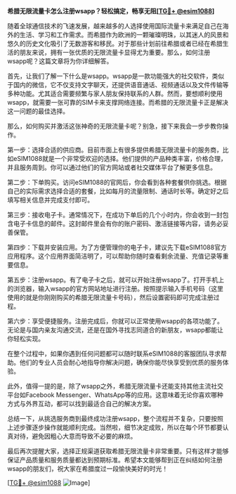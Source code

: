 **希腊无限流量卡怎么注册wsapp？轻松搞定，畅享无阻[[TG💪+ @esim1088](https://t.me/s/esim1088)]**

随着全球通信技术的飞速发展，越来越多的人选择使用国际流量卡来满足自己在海外的生活、学习和工作需求。而希腊作为欧洲的一颗璀璨明珠，以其迷人的风景和悠久的历史文化吸引了无数游客和移民。对于那些计划前往希腊或者已经在希腊生活的朋友来说，拥有一张优质的无限流量卡显得尤为重要。那么，如何注册wsapp呢？这篇文章将为你详细解答。

首先，让我们了解一下什么是wsapp。wsapp是一款功能强大的社交软件，类似于国内的微信，它不仅支持文字聊天，还提供语音通话、视频通话以及文件传输等多种功能。尤其适合需要频繁与家人朋友保持联系的人群。然而，要想顺利使用wsapp，就需要一张可靠的SIM卡来支撑网络连接。而希腊的无限流量卡正是解决这一问题的最佳选择。

那么，如何购买并激活这张神奇的无限流量卡呢？别急，接下来我会一步步教你操作。

第一步：选择合适的供应商。目前市面上有很多提供希腊无限流量卡的服务商，比如eSIM1088就是一个非常受欢迎的选择。他们提供的产品种类丰富，价格合理，并且服务周到。你可以通过他们的官方网站或者社交媒体平台了解更多信息。

第二步：下单购买。访问eSIM1088的官网后，你会看到各种套餐供你挑选。根据自己的实际需求选择合适的套餐，比如每月的流量限制、通话时长等。确定好之后填写相关信息并完成支付即可。

第三步：接收电子卡。通常情况下，在成功下单后的几个小时内，你会收到一封包含电子卡信息的邮件。这封邮件里会有你的账户密码、激活链接等内容，请务必妥善保管。

第四步：下载并安装应用。为了方便管理你的电子卡，建议先下载eSIM1088官方应用程序。这个应用界面简洁明了，可以帮助你随时查看剩余流量、充值记录等重要信息。

第五步：注册wsapp。有了电子卡之后，就可以开始注册wsapp了。打开手机上的浏览器，输入wsapp的官方网站地址进行注册。按照提示输入手机号码（这里使用的就是你刚刚购买的希腊无限流量卡号码），然后设置密码即可完成注册过程。

第六步：享受便捷服务。注册完成后，你就可以正常使用wsapp的各项功能了。无论是与国内亲友沟通交流，还是在国外寻找志同道合的新朋友，wsapp都能让你轻松实现。

在整个过程中，如果你遇到任何问题都可以随时联系eSIM1088的客服团队寻求帮助。他们的专业人员会耐心地指导你解决问题，确保你能尽快享受到优质的服务体验。

此外，值得一提的是，除了wsapp之外，希腊无限流量卡还能支持其他主流社交平台如Facebook Messenger、WhatsApp等的应用。这意味着无论你喜欢哪种方式与外界互动，都可以找到最适合自己的解决方案。

总结一下，从挑选服务商到最终成功注册wsapp，整个流程并不复杂，只要按照上述步骤逐步操作就能顺利完成。当然啦，细节决定成败，所以在每个环节都要认真对待，避免因粗心大意而导致不必要的麻烦。

最后再次提醒大家，选择正规渠道获取希腊无限流量卡非常重要。只有这样才能够保证产品质量和服务质量都达到预期标准。希望本文能够帮到正在纠结如何注册wsapp的朋友们，祝大家在希腊度过一段愉快美好的时光！

[[TG💪+ @esim1088](https://t.me/s/esim1088) ![Image](https://i.postimg.cc/4NQfJmqS/Snipaste-2025-05-13-00-14-12.png)]